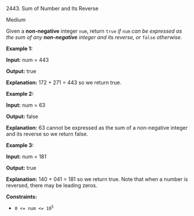 2443\. Sum of Number and Its Reverse

Medium

Given a **non-negative** integer `num`, return `true` _if_ `num` _can be expressed as the sum of any **non-negative** integer and its reverse, or_ `false` _otherwise._

**Example 1:**

**Input:** num = 443

**Output:** true

**Explanation:** 172 + 271 = 443 so we return true. 

**Example 2:**

**Input:** num = 63

**Output:** false

**Explanation:** 63 cannot be expressed as the sum of a non-negative integer and its reverse so we return false. 

**Example 3:**

**Input:** num = 181

**Output:** true

**Explanation:** 140 + 041 = 181 so we return true. Note that when a number is reversed, there may be leading zeros. 

**Constraints:**

*   <code>0 <= num <= 10<sup>5</sup></code>